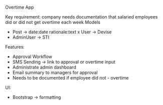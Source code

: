 Overtime App

Key requirement: company needs documentation that salaried employees did or did not get overtime each week
Models

- Post -> date:date rationale:text
x User -> Devise
- AdminUser -> STI

Features:

- Approval Workflow
- SMS Sending -> link to approval or overtime input
- Administrate admin dashboard
- Email summary to managers for approval
- Needs to be documented if employee did not - overtime

UI:

- Bootstrap -> formatting
